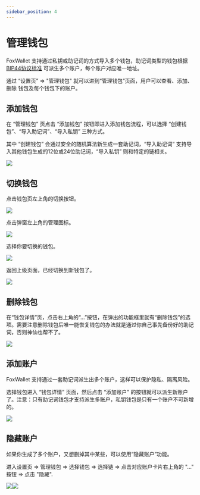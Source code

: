 ```yaml
---
sidebar_position: 4
---
```


# 管理钱包
FoxWallet 支持通过私钥或助记词的方式导入多个钱包，助记词类型的钱包根据 [BIP44协议标准](https://github.com/bitcoin/bips/blob/master/bip-0044.mediawiki) 可派生多个账户，每个账户对应唯一地址。

通过 “设置页” => "管理钱包" 就可以进到“管理钱包”页面，用户可以查看、添加、删除 钱包及每个钱包下的账户。

## 添加钱包
在 “管理钱包” 页点击 “添加钱包” 按钮即进入添加钱包流程，可以选择 “创建钱包”、“导入助记词”、“导入私钥” 三种方式。

其中 “创建钱包” 会通过安全的随机算法新生成一套助记词，“导入助记词“ 支持导入其他钱包生成的12位或24位助记词，“导入私钥” 则和特定的链相关。

![](./img/add-wallet.png)

## 切换钱包
点击钱包页左上角的切换按钮。 

![](./img/switch-wallet-1.png)  

点击弹窗左上角的管理图标。  

![](./img/switch-wallet-2.png)  

选择你要切换的钱包。 

![](./img/switch-wallet-3.png)  

返回上级页面，已经切换到新钱包了。 

![](./img/switch-wallet-4.png)  

## 删除钱包
在“钱包详情”页，点击右上角的“...”按钮，在弹出的功能框里就有“删除钱包”的选项。需要注意删除钱包后唯一能恢复钱包的办法就是通过你自己事先备份好的助记词，否则神仙也帮不了。

![](./img/delete-wallet.png)

## 添加账户
FoxWallet 支持通过一套助记词派生出多个账户，这样可以保护隐私、隔离风险。

选择钱包进入 “钱包详情” 页面，然后点击 “添加账户” 的按钮就可以派生新账户了。注意：只有助记词钱包才支持派生多账户，私钥钱包是只有一个账户不可新增的。

![](./img/add-account-2.png)

## 隐藏账户
如果你生成了多个账户，又想删掉其中某些，可以使用“隐藏账户”功能。

进入设置页 => 管理钱包 => 选择钱包 => 选择链 => 点击对应账户卡片右上角的 "..." 按钮 => 点击 "隐藏".

![](./img/hide-account-1.png)![](./img/hide-account-2.png)
